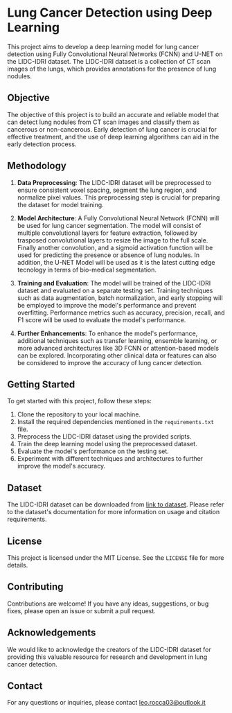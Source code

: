 # Lung Cancer Detection using Deep Learning

This project aims to develop a deep learning model for lung cancer detection using Fully Convolutional Neural Networks (FCNN) and U-NET on the LIDC-IDRI dataset. The LIDC-IDRI dataset is a collection of CT scan images of the lungs, which provides annotations for the presence of lung nodules.

## Objective

The objective of this project is to build an accurate and reliable model that can detect lung nodules from CT scan images and classify them as cancerous or non-cancerous. Early detection of lung cancer is crucial for effective treatment, and the use of deep learning algorithms can aid in the early detection process.

## Methodology

1. **Data Preprocessing**: The LIDC-IDRI dataset will be preprocessed to ensure consistent voxel spacing, segment the lung region, and normalize pixel values. This preprocessing step is crucial for preparing the dataset for model training.

2. **Model Architecture**: A Fully Convolutional Neural Network (FCNN) will be used for lung cancer segmentation. The model will consist of multiple convolutional layers for feature extraction, followed by trasposed convolutional layers to resize the image to the full scale. Finally another convolution, and a sigmoid activation function will be used for predicting the presence or absence of lung nodules.
In addition, the U-NET Model will be used as it is the latest cutting edge tecnology in terms of bio-medical segmentation.

4. **Training and Evaluation**: The model will be trained of the LIDC-IDRI dataset and evaluated on a separate testing set. Training techniques such as data augmentation, batch normalization, and early stopping will be employed to improve the model's performance and prevent overfitting. Performance metrics such as accuracy, precision, recall, and F1 score will be used to evaluate the model's performance.

5. **Further Enhancements**: To enhance the model's performance, additional techniques such as transfer learning, ensemble learning, or more advanced architectures like 3D FCNN or attention-based models can be explored. Incorporating other clinical data or features can also be considered to improve the accuracy of lung cancer detection.

## Getting Started

To get started with this project, follow these steps:

1. Clone the repository to your local machine.
2. Install the required dependencies mentioned in the `requirements.txt` file.
3. Preprocess the LIDC-IDRI dataset using the provided scripts.
4. Train the deep learning model using the preprocessed dataset.
5. Evaluate the model's performance on the testing set.
6. Experiment with different techniques and architectures to further improve the model's accuracy.

## Dataset

The LIDC-IDRI dataset can be downloaded from [link to dataset]([https://example.com](https://wiki.cancerimagingarchive.net/pages/viewpage.action?pageId=1966254)). Please refer to the dataset's documentation for more information on usage and citation requirements.

## License

This project is licensed under the MIT License. See the `LICENSE` file for more details.

## Contributing

Contributions are welcome! If you have any ideas, suggestions, or bug fixes, please open an issue or submit a pull request.

## Acknowledgements

We would like to acknowledge the creators of the LIDC-IDRI dataset for providing this valuable resource for research and development in lung cancer detection.

## Contact

For any questions or inquiries, please contact leo.rocca03@outlook.it


 
